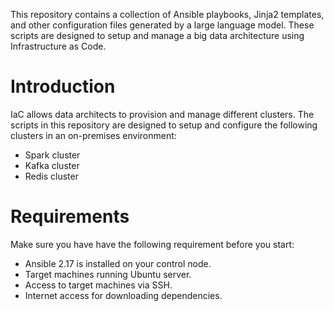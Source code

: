 This repository contains a collection of Ansible playbooks, Jinja2 templates, and other configuration files generated by a large language model. These scripts are designed to setup and manage a big data architecture using Infrastructure as Code.

# Introduction
IaC allows data architects to provision and manage different clusters. The scripts in this repository are designed to setup and configure the following clusters in an on-premises environment:

- Spark cluster
- Kafka cluster
- Redis cluster

# Requirements
Make sure you have have the following requirement before you start:

- Ansible 2.17 is installed on your control node.
- Target machines running Ubuntu server.
- Access to target machines via SSH.
- Internet access for downloading dependencies.
